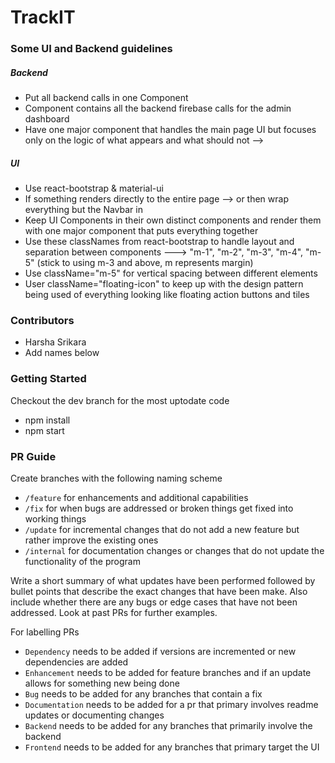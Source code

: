 # TrackIT

### Some UI and Backend guidelines

##### Backend

 - Put all backend calls in one Component
 - <Admin /> Component contains all the backend firebase calls for the admin dashboard
 - Have one major component that handles the main page UI but focuses only on the logic of what appears and what should not --> <AdminDashboard />

##### UI

 - Use react-bootstrap & material-ui
 - If something renders directly to the entire page --> <AdminDashboard /> or <AdminAuth /> then wrap everything but the Navbar in <Container fluid></Container>
 - Keep UI Components in their own distinct components and render them with one major component that puts everything together
 - Use these classNames from react-bootstrap to handle layout and separation between components ---> "m-1", "m-2", "m-3", "m-4", "m-5" (stick to using m-3 and above, m represents margin)
 - Use className="m-5" for vertical spacing between different elements
 - User className="floating-icon" to keep up with the design pattern being used of everything looking like floating action buttons and tiles

 ### Contributors

  - Harsha Srikara
  - Add names below
  
 ### Getting Started
 
 Checkout the dev branch for the most uptodate code
 
  - npm install
  - npm start

 ### PR Guide
 
 Create branches with the following naming scheme
  - `/feature` for enhancements and additional capabilities
  - `/fix` for when bugs are addressed or broken things get fixed into working things
  - `/update` for incremental changes that do not add a new feature but rather improve the existing ones
  - `/internal` for documentation changes or changes that do not update the functionality of the program
  
Write a short summary of what updates have been performed followed by bullet points that describe the exact changes that have been make. Also include whether there are any bugs or edge cases that have not been addressed. Look at past PRs for further examples. 

For labelling PRs 
 - `Dependency` needs to be added if versions are incremented or new dependencies are added
 - `Enhancement` needs to be added for feature branches and if an update allows for something new being done
 - `Bug` needs to be added for any branches that contain a fix
 - `Documentation` needs to be added for a pr that primary involves readme updates or documenting changes
 - `Backend` needs to be added for any branches that primarily involve the backend
 - `Frontend` needs to be added for any branches that primary target the UI

